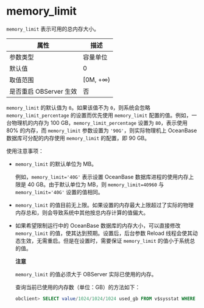 memory_limit 
=================================

`memory_limit` 表示可用的总内存大小。


|      **属性**      |  **描述**   |
|------------------|-----------|
| 参数类型             | 容量单位      |
| 默认值              | 0         |
| 取值范围             | \[0M, +∞) |
| 是否重启 OBServer 生效 | 否         |



`memory_limit` 的默认值为 `0`。如果该值不为 `0`，则系统会忽略 `memory_limit_percentage` 的设置而优先使用 `memory_limit` 配置的值。例如，一台物理机的内存为 100 GB，`memory_limit_percentage` 设置为 `80`，表示使用 80% 的内存，而 `memory_limit` 参数设置为 `'90G'`，则实际物理机上 OceanBase 数据库可分配的内存使用 `memory_limit` 的配置，即 90 GB。

使用注意事项：

* `memory_limit` 的默认单位为 MB。

  例如，`memory_limit='40G'` 表示设置 OceanBase 数据库进程的使用内存上限是 40 GB。由于默认单位为 MB，则 `memory_limit=40960` 与 `memory_limit='40G'` 设置的值相同。
  

* `memory_limit` 的值目前无上限。如果设置的内存最大上限超过了实际的物理内存总和，则会导致系统中其他按总内存计算的值偏大。

  

* 如果希望限制运行中的 OceanBase 数据库的内存大小，可以直接修改 `memory_limit` 的值，使其达到预期。设置后，后台参数 Reload 线程会使其动态生效，无需重启。但是在设置时，需要保证 `memory_limit` 的值小于系统总的值。 

  
  **注意**

  

  `memory_limit` 的值必须大于 OBServer 实际已使用的内存。

  查询当前已使用的内存数（单位：GB）的方法如下：

  ```sql
  obclient> SELECT value/1024/1024/1024 used_gb FROM v$sysstat WHERE name LIKE '%observer memory%' AND con_id = 1 AND stat_id=140008 AND name='observer memory used size';
  ```

  





